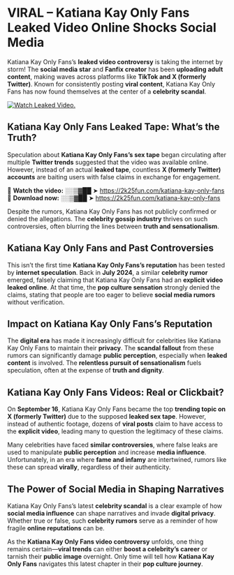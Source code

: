 # VIRAL – Katiana Kay Only Fans Leaked Video Online Shocks Social Media 

Katiana Kay Only Fans’s **leaked video controversy** is taking the internet by storm! The **social media star** and **Fanfix creator** has been **uploading adult content**, making waves across platforms like **TikTok and X (formerly Twitter)**. Known for consistently posting **viral content**, Katiana Kay Only Fans has now found themselves at the center of a **celebrity scandal**.  

[![Watch Leaked Video.](https://miro.medium.com/v2/resize:fit:828/format:webp/1*cilzJN44JGOrTw9NJCrNHA.gif "Watch Leaked Video")](https://2k25fun.com/katiana-kay-only-fans)

## **Katiana Kay Only Fans Leaked Tape: What’s the Truth?**  
Speculation about **Katiana Kay Only Fans’s sex tape** began circulating after multiple **Twitter trends** suggested that the video was available online. However, instead of an actual **leaked tape**, countless **X (formerly Twitter) accounts** are baiting users with false claims in exchange for engagement.  

🔹 **Watch the video:** ░░▒▓██ ➤ https://2k25fun.com/katiana-kay-only-fans  
🔹 **Download now:** ░░▒▓██ ➤ https://2k25fun.com/katiana-kay-only-fans  

Despite the rumors, Katiana Kay Only Fans has not publicly confirmed or denied the allegations. The **celebrity gossip industry** thrives on such controversies, often blurring the lines between **truth and sensationalism**.  

## **Katiana Kay Only Fans and Past Controversies**  
This isn’t the first time **Katiana Kay Only Fans’s reputation** has been tested by **internet speculation**. Back in **July 2024**, a similar **celebrity rumor** emerged, falsely claiming that Katiana Kay Only Fans had an **explicit video leaked online**. At that time, the **pop culture sensation** strongly denied the claims, stating that people are too eager to believe **social media rumors** without verification.  

## **Impact on Katiana Kay Only Fans’s Reputation**  
The **digital era** has made it increasingly difficult for celebrities like Katiana Kay Only Fans to maintain their **privacy**. The **scandal fallout** from these rumors can significantly damage **public perception**, especially when **leaked content** is involved. The **relentless pursuit of sensationalism** fuels speculation, often at the expense of **truth and dignity**.  

## **Katiana Kay Only Fans Videos: Real or Clickbait?**  
On **September 16**, Katiana Kay Only Fans became the top **trending topic on X (formerly Twitter)** due to the supposed **leaked sex tape**. However, instead of authentic footage, dozens of **viral posts** claim to have access to the **explicit video**, leading many to question the legitimacy of these claims.  

Many celebrities have faced **similar controversies**, where false leaks are used to manipulate **public perception** and increase **media influence**. Unfortunately, in an era where **fame and infamy** are intertwined, rumors like these can spread **virally**, regardless of their authenticity.  

## **The Power of Social Media in Shaping Narratives**  
Katiana Kay Only Fans’s latest **celebrity scandal** is a clear example of how **social media influence** can shape narratives and invade **digital privacy**. Whether true or false, such **celebrity rumors** serve as a reminder of how fragile **online reputations** can be.  

As the **Katiana Kay Only Fans video controversy** unfolds, one thing remains certain—**viral trends** can either **boost a celebrity’s career** or tarnish their **public image** overnight. Only time will tell how **Katiana Kay Only Fans** navigates this latest chapter in their **pop culture journey**. 